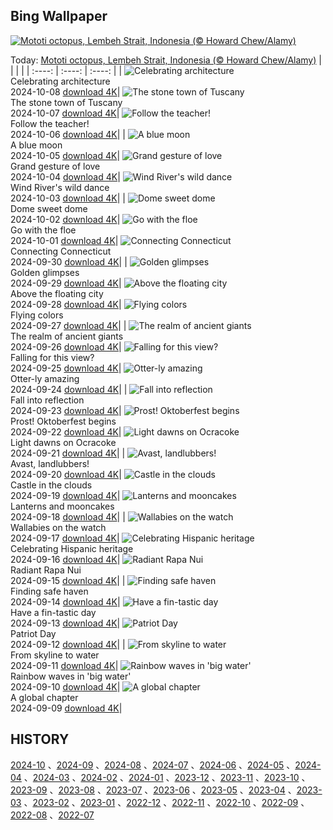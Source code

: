 ## Bing Wallpaper
[![Mototi octopus, Lembeh Strait, Indonesia (© Howard Chew/Alamy)](https://cn.bing.com/th?id=OHR.MototiOctopus_EN-US8820270832_UHD.jpg&w=1000)](https://cn.bing.com/th?id=OHR.MototiOctopus_EN-US8820270832_UHD.jpg&pid=hp&w=3840&h=2160&rs=1&c=4)

Today: [Mototi octopus, Lembeh Strait, Indonesia (© Howard Chew/Alamy)](https://cn.bing.com/th?id=OHR.MototiOctopus_EN-US8820270832_UHD.jpg&pid=hp&w=3840&h=2160&rs=1&c=4)
  |      |      |      |
| :----: | :----: | :----: |
| ![Celebrating architecture](https://cn.bing.com/th?id=OHR.ElbePhilharmonic_EN-US8658450086_UHD.jpg&pid=hp&w=384&h=216&rs=1&c=4) <br/> Celebrating architecture <br/> 2024-10-08  [download 4K](https://cn.bing.com/th?id=OHR.ElbePhilharmonic_EN-US8658450086_UHD.jpg&pid=hp&w=3840&h=2160&rs=1&c=4)| ![The stone town of Tuscany](https://cn.bing.com/th?id=OHR.SoranoItaly_EN-US2208208147_UHD.jpg&pid=hp&w=384&h=216&rs=1&c=4) <br/> The stone town of Tuscany <br/> 2024-10-07  [download 4K](https://cn.bing.com/th?id=OHR.SoranoItaly_EN-US2208208147_UHD.jpg&pid=hp&w=3840&h=2160&rs=1&c=4)| ![Follow the teacher!](https://cn.bing.com/th?id=OHR.ElephantTeacher_EN-US8363933732_UHD.jpg&pid=hp&w=384&h=216&rs=1&c=4) <br/> Follow the teacher! <br/> 2024-10-06  [download 4K](https://cn.bing.com/th?id=OHR.ElephantTeacher_EN-US8363933732_UHD.jpg&pid=hp&w=3840&h=2160&rs=1&c=4)|
| ![A blue moon](https://cn.bing.com/th?id=OHR.EuropaMoon_EN-US8269574935_UHD.jpg&pid=hp&w=384&h=216&rs=1&c=4) <br/> A blue moon <br/> 2024-10-05  [download 4K](https://cn.bing.com/th?id=OHR.EuropaMoon_EN-US8269574935_UHD.jpg&pid=hp&w=3840&h=2160&rs=1&c=4)| ![Grand gesture of love](https://cn.bing.com/th?id=OHR.TajMahalReflection_EN-US5053333041_UHD.jpg&pid=hp&w=384&h=216&rs=1&c=4) <br/> Grand gesture of love <br/> 2024-10-04  [download 4K](https://cn.bing.com/th?id=OHR.TajMahalReflection_EN-US5053333041_UHD.jpg&pid=hp&w=3840&h=2160&rs=1&c=4)| ![Wind River's wild dance](https://cn.bing.com/th?id=OHR.WindRiverAlaska_EN-US4993335597_UHD.jpg&pid=hp&w=384&h=216&rs=1&c=4) <br/> Wind River's wild dance <br/> 2024-10-03  [download 4K](https://cn.bing.com/th?id=OHR.WindRiverAlaska_EN-US4993335597_UHD.jpg&pid=hp&w=3840&h=2160&rs=1&c=4)|
| ![Dome sweet dome](https://cn.bing.com/th?id=OHR.HalfDomeYosemite_EN-US4890007214_UHD.jpg&pid=hp&w=384&h=216&rs=1&c=4) <br/> Dome sweet dome <br/> 2024-10-02  [download 4K](https://cn.bing.com/th?id=OHR.HalfDomeYosemite_EN-US4890007214_UHD.jpg&pid=hp&w=3840&h=2160&rs=1&c=4)| ![Go with the floe](https://cn.bing.com/th?id=OHR.WalrusNorway_EN-US4658961878_UHD.jpg&pid=hp&w=384&h=216&rs=1&c=4) <br/> Go with the floe <br/> 2024-10-01  [download 4K](https://cn.bing.com/th?id=OHR.WalrusNorway_EN-US4658961878_UHD.jpg&pid=hp&w=3840&h=2160&rs=1&c=4)| ![Connecting Connecticut](https://cn.bing.com/th?id=OHR.ConnecticutBridge_EN-US4557226937_UHD.jpg&pid=hp&w=384&h=216&rs=1&c=4) <br/> Connecting Connecticut <br/> 2024-09-30  [download 4K](https://cn.bing.com/th?id=OHR.ConnecticutBridge_EN-US4557226937_UHD.jpg&pid=hp&w=3840&h=2160&rs=1&c=4)|
| ![Golden glimpses](https://cn.bing.com/th?id=OHR.CoyoteGulch_EN-US1769933001_UHD.jpg&pid=hp&w=384&h=216&rs=1&c=4) <br/> Golden glimpses <br/> 2024-09-29  [download 4K](https://cn.bing.com/th?id=OHR.CoyoteGulch_EN-US1769933001_UHD.jpg&pid=hp&w=3840&h=2160&rs=1&c=4)| ![Above the floating city](https://cn.bing.com/th?id=OHR.VeniceAerial_EN-US4386837118_UHD.jpg&pid=hp&w=384&h=216&rs=1&c=4) <br/> Above the floating city <br/> 2024-09-28  [download 4K](https://cn.bing.com/th?id=OHR.VeniceAerial_EN-US4386837118_UHD.jpg&pid=hp&w=3840&h=2160&rs=1&c=4)| ![Flying colors](https://cn.bing.com/th?id=OHR.LittleToucanet_EN-US4236893251_UHD.jpg&pid=hp&w=384&h=216&rs=1&c=4) <br/> Flying colors <br/> 2024-09-27  [download 4K](https://cn.bing.com/th?id=OHR.LittleToucanet_EN-US4236893251_UHD.jpg&pid=hp&w=3840&h=2160&rs=1&c=4)|
| ![The realm of ancient giants](https://cn.bing.com/th?id=OHR.GiantSequoias_EN-US4034909984_UHD.jpg&pid=hp&w=384&h=216&rs=1&c=4) <br/> The realm of ancient giants <br/> 2024-09-26  [download 4K](https://cn.bing.com/th?id=OHR.GiantSequoias_EN-US4034909984_UHD.jpg&pid=hp&w=3840&h=2160&rs=1&c=4)| ![Falling for this view?](https://cn.bing.com/th?id=OHR.SkaftafellWaterfall_EN-US3934499773_UHD.jpg&pid=hp&w=384&h=216&rs=1&c=4) <br/> Falling for this view? <br/> 2024-09-25  [download 4K](https://cn.bing.com/th?id=OHR.SkaftafellWaterfall_EN-US3934499773_UHD.jpg&pid=hp&w=3840&h=2160&rs=1&c=4)| ![Otter-ly amazing](https://cn.bing.com/th?id=OHR.IcebergOtter_EN-US3869054406_UHD.jpg&pid=hp&w=384&h=216&rs=1&c=4) <br/> Otter-ly amazing <br/> 2024-09-24  [download 4K](https://cn.bing.com/th?id=OHR.IcebergOtter_EN-US3869054406_UHD.jpg&pid=hp&w=3840&h=2160&rs=1&c=4)|
| ![Fall into reflection](https://cn.bing.com/th?id=OHR.AutumnCumbria_EN-US3797009731_UHD.jpg&pid=hp&w=384&h=216&rs=1&c=4) <br/> Fall into reflection <br/> 2024-09-23  [download 4K](https://cn.bing.com/th?id=OHR.AutumnCumbria_EN-US3797009731_UHD.jpg&pid=hp&w=3840&h=2160&rs=1&c=4)| ![Prost! Oktoberfest begins](https://cn.bing.com/th?id=OHR.MunichBeerfest_EN-US3708656793_UHD.jpg&pid=hp&w=384&h=216&rs=1&c=4) <br/> Prost! Oktoberfest begins <br/> 2024-09-22  [download 4K](https://cn.bing.com/th?id=OHR.MunichBeerfest_EN-US3708656793_UHD.jpg&pid=hp&w=3840&h=2160&rs=1&c=4)| ![Light dawns on Ocracoke](https://cn.bing.com/th?id=OHR.OcracokeLight_EN-US3638306974_UHD.jpg&pid=hp&w=384&h=216&rs=1&c=4) <br/> Light dawns on Ocracoke <br/> 2024-09-21  [download 4K](https://cn.bing.com/th?id=OHR.OcracokeLight_EN-US3638306974_UHD.jpg&pid=hp&w=3840&h=2160&rs=1&c=4)|
| ![Avast, landlubbers!](https://cn.bing.com/th?id=OHR.PiratePlayground_EN-US3254868743_UHD.jpg&pid=hp&w=384&h=216&rs=1&c=4) <br/> Avast, landlubbers! <br/> 2024-09-20  [download 4K](https://cn.bing.com/th?id=OHR.PiratePlayground_EN-US3254868743_UHD.jpg&pid=hp&w=3840&h=2160&rs=1&c=4)| ![Castle in the clouds](https://cn.bing.com/th?id=OHR.GujoHachiman_EN-US5502837623_UHD.jpg&pid=hp&w=384&h=216&rs=1&c=4) <br/> Castle in the clouds <br/> 2024-09-19  [download 4K](https://cn.bing.com/th?id=OHR.GujoHachiman_EN-US5502837623_UHD.jpg&pid=hp&w=3840&h=2160&rs=1&c=4)| ![Lanterns and mooncakes](https://cn.bing.com/th?id=OHR.MidAutumnSingapore_EN-US5283310908_UHD.jpg&pid=hp&w=384&h=216&rs=1&c=4) <br/> Lanterns and mooncakes <br/> 2024-09-18  [download 4K](https://cn.bing.com/th?id=OHR.MidAutumnSingapore_EN-US5283310908_UHD.jpg&pid=hp&w=3840&h=2160&rs=1&c=4)|
| ![Wallabies on the watch](https://cn.bing.com/th?id=OHR.SunriseWallabies_EN-US5210230008_UHD.jpg&pid=hp&w=384&h=216&rs=1&c=4) <br/> Wallabies on the watch <br/> 2024-09-17  [download 4K](https://cn.bing.com/th?id=OHR.SunriseWallabies_EN-US5210230008_UHD.jpg&pid=hp&w=3840&h=2160&rs=1&c=4)| ![Celebrating Hispanic heritage](https://cn.bing.com/th?id=OHR.BalboaPark_EN-US5050015037_UHD.jpg&pid=hp&w=384&h=216&rs=1&c=4) <br/> Celebrating Hispanic heritage <br/> 2024-09-16  [download 4K](https://cn.bing.com/th?id=OHR.BalboaPark_EN-US5050015037_UHD.jpg&pid=hp&w=3840&h=2160&rs=1&c=4)| ![Radiant Rapa Nui](https://cn.bing.com/th?id=OHR.RapaNuiSunrise_EN-US4872610843_UHD.jpg&pid=hp&w=384&h=216&rs=1&c=4) <br/> Radiant Rapa Nui <br/> 2024-09-15  [download 4K](https://cn.bing.com/th?id=OHR.RapaNuiSunrise_EN-US4872610843_UHD.jpg&pid=hp&w=3840&h=2160&rs=1&c=4)|
| ![Finding safe haven](https://cn.bing.com/th?id=OHR.PointReyes_EN-US4731803211_UHD.jpg&pid=hp&w=384&h=216&rs=1&c=4) <br/> Finding safe haven <br/> 2024-09-14  [download 4K](https://cn.bing.com/th?id=OHR.PointReyes_EN-US4731803211_UHD.jpg&pid=hp&w=3840&h=2160&rs=1&c=4)| ![Have a fin-tastic day](https://cn.bing.com/th?id=OHR.DolphinReunion_EN-US4598756391_UHD.jpg&pid=hp&w=384&h=216&rs=1&c=4) <br/> Have a fin-tastic day <br/> 2024-09-13  [download 4K](https://cn.bing.com/th?id=OHR.DolphinReunion_EN-US4598756391_UHD.jpg&pid=hp&w=3840&h=2160&rs=1&c=4)| ![Patriot Day](https://cn.bing.com/th?id=OHR.ManhattanMemorial_EN-US4528393468_UHD.jpg&pid=hp&w=384&h=216&rs=1&c=4) <br/> Patriot Day <br/> 2024-09-12  [download 4K](https://cn.bing.com/th?id=OHR.ManhattanMemorial_EN-US4528393468_UHD.jpg&pid=hp&w=3840&h=2160&rs=1&c=4)|
| ![From skyline to water](https://cn.bing.com/th?id=OHR.BridgeLisbon_EN-US4458392664_UHD.jpg&pid=hp&w=384&h=216&rs=1&c=4) <br/> From skyline to water <br/> 2024-09-11  [download 4K](https://cn.bing.com/th?id=OHR.BridgeLisbon_EN-US4458392664_UHD.jpg&pid=hp&w=3840&h=2160&rs=1&c=4)| ![Rainbow waves in 'big water'](https://cn.bing.com/th?id=OHR.IguazuRainbow_EN-US4361499337_UHD.jpg&pid=hp&w=384&h=216&rs=1&c=4) <br/> Rainbow waves in 'big water' <br/> 2024-09-10  [download 4K](https://cn.bing.com/th?id=OHR.IguazuRainbow_EN-US4361499337_UHD.jpg&pid=hp&w=3840&h=2160&rs=1&c=4)| ![A global chapter](https://cn.bing.com/th?id=OHR.StockholmLibrary_EN-US4140921886_UHD.jpg&pid=hp&w=384&h=216&rs=1&c=4) <br/> A global chapter <br/> 2024-09-09  [download 4K](https://cn.bing.com/th?id=OHR.StockholmLibrary_EN-US4140921886_UHD.jpg&pid=hp&w=3840&h=2160&rs=1&c=4)|

  
  ## HISTORY
  [2024-10](https://github.com/Underglaze-Blue/bingwallpaper/tree/main/archive/2024-10/) 、[2024-09](https://github.com/Underglaze-Blue/bingwallpaper/tree/main/archive/2024-09/) 、[2024-08](https://github.com/Underglaze-Blue/bingwallpaper/tree/main/archive/2024-08/) 、[2024-07](https://github.com/Underglaze-Blue/bingwallpaper/tree/main/archive/2024-07/) 、[2024-06](https://github.com/Underglaze-Blue/bingwallpaper/tree/main/archive/2024-06/) 、[2024-05](https://github.com/Underglaze-Blue/bingwallpaper/tree/main/archive/2024-05/) 、[2024-04](https://github.com/Underglaze-Blue/bingwallpaper/tree/main/archive/2024-04/) 、[2024-03](https://github.com/Underglaze-Blue/bingwallpaper/tree/main/archive/2024-03/) 、[2024-02](https://github.com/Underglaze-Blue/bingwallpaper/tree/main/archive/2024-02/) 、[2024-01](https://github.com/Underglaze-Blue/bingwallpaper/tree/main/archive/2024-01/) 、[2023-12](https://github.com/Underglaze-Blue/bingwallpaper/tree/main/archive/2023-12/) 、[2023-11](https://github.com/Underglaze-Blue/bingwallpaper/tree/main/archive/2023-11/) 、[2023-10](https://github.com/Underglaze-Blue/bingwallpaper/tree/main/archive/2023-10/) 、[2023-09](https://github.com/Underglaze-Blue/bingwallpaper/tree/main/archive/2023-09/) 、[2023-08](https://github.com/Underglaze-Blue/bingwallpaper/tree/main/archive/2023-08/) 、[2023-07](https://github.com/Underglaze-Blue/bingwallpaper/tree/main/archive/2023-07/) 、[2023-06](https://github.com/Underglaze-Blue/bingwallpaper/tree/main/archive/2023-06/) 、[2023-05](https://github.com/Underglaze-Blue/bingwallpaper/tree/main/archive/2023-05/) 、[2023-04](https://github.com/Underglaze-Blue/bingwallpaper/tree/main/archive/2023-04/) 、[2023-03](https://github.com/Underglaze-Blue/bingwallpaper/tree/main/archive/2023-03/) 、[2023-02](https://github.com/Underglaze-Blue/bingwallpaper/tree/main/archive/2023-02/) 、[2023-01](https://github.com/Underglaze-Blue/bingwallpaper/tree/main/archive/2023-01/) 、[2022-12](https://github.com/Underglaze-Blue/bingwallpaper/tree/main/archive/2022-12/) 、[2022-11](https://github.com/Underglaze-Blue/bingwallpaper/tree/main/archive/2022-11/) 、[2022-10](https://github.com/Underglaze-Blue/bingwallpaper/tree/main/archive/2022-10/) 、[2022-09](https://github.com/Underglaze-Blue/bingwallpaper/tree/main/archive/2022-09/) 、[2022-08](https://github.com/Underglaze-Blue/bingwallpaper/tree/main/archive/2022-08/) 、[2022-07](https://github.com/Underglaze-Blue/bingwallpaper/tree/main/archive/2022-07/) 